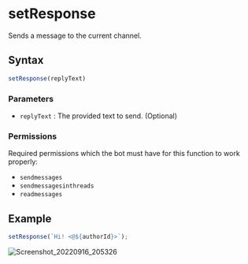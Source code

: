 # setResponse
Sends a message to the current channel.

## Syntax
```js
setResponse(replyText)
```

### Parameters
- `replyText` : The provided text to send. (Optional)

### Permissions
Required permissions which the bot must have for this function to work properly:
- `sendmessages`
- `sendmessagesinthreads`
- `readmessages`

## Example
```js
setResponse(`Hi! <@${authorId}>`);
```

![Screenshot_20220916_205326](https://user-images.githubusercontent.com/95774950/190676703-2caf1838-0de1-4dc5-9d2d-85b7c9dc5dc1.png)

